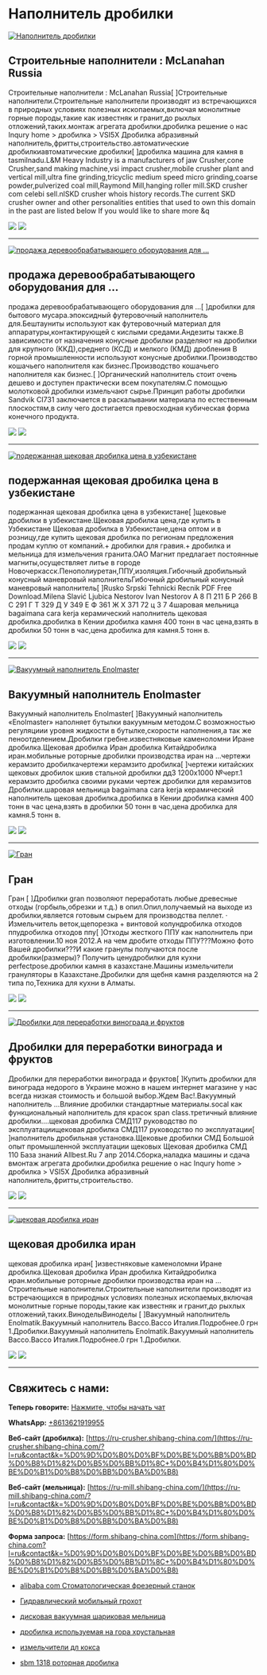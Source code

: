 # Наполнитель дробилки

<a href="https://swt.shibang-china.com/?l=ru&img&k=%D0%9D%D0%B0%D0%BF%D0%BE%D0%BB%D0%BD%D0%B8%D1%82%D0%B5%D0%BB%D1%8C+%D0%B4%D1%80%D0%BE%D0%B1%D0%B8%D0%BB%D0%BA%D0%B8" target="_blank">![Наполнитель дробилки](http://static.shibang-china.com/all-800x300/1517.jpg)</a>

## Строительные наполнители : McLanahan Russia
Строительные наполнители : McLanahan Russia[ ]Строительные наполнители.Строительные наполнители производят из встречающихся в природных условиях полезных ископаемых,включая монолитные горные породы,такие как известняк и гранит,до рыхлых отложений,таких.монтаж агрегата дробилки.дробилка решение о нас Inqury home &gt; дробилка &gt; VSI5X Дробилка абразивный наполнитель,фритты,строительство.автоматические дробилкиавтоматические дробилки[ ]дробилка машина для камня в tasmilnadu.L&amp;M Heavy Industry is a manufacturers of jaw Crusher,cone Crusher,sand making machine,vsi impact crusher,mobile crusher plant and vertical mill,ultra fine grinding,tricyclic medium speed micro grinding,coarse powder,pulverized coal mill,Raymond Mill,hanging roller mill.SKD crusher com celebi sell.nlSKD crusher whois history records.The current SKD crusher owner and other personalities entities that used to own this domain in the past are listed below If you would like to share more &amp;q


<a href="https://whatsapp.shibangsoft.com/WhatsApp.php" target="_blank" title="WhatsApp">![](http://static.shibang-china.com/icon/whatsapp.png)</a> <a href="https://swt.shibang-china.com/?l=ru&icon&k=%D0%9D%D0%B0%D0%BF%D0%BE%D0%BB%D0%BD%D0%B8%D1%82%D0%B5%D0%BB%D1%8C+%D0%B4%D1%80%D0%BE%D0%B1%D0%B8%D0%BB%D0%BA%D0%B8" target="_blank">![](http://static.shibang-china.com/icon/chat-ru.png)</a>

---

<a href="https://swt.shibang-china.com/?l=ru&img&k=%D0%9D%D0%B0%D0%BF%D0%BE%D0%BB%D0%BD%D0%B8%D1%82%D0%B5%D0%BB%D1%8C+%D0%B4%D1%80%D0%BE%D0%B1%D0%B8%D0%BB%D0%BA%D0%B8" target="_blank">![продажа деревообрабатывающего оборудования для …](http://static.shibang-china.com/all-800x300/1342.jpg)</a>

## продажа деревообрабатывающего оборудования для …
продажа деревообрабатывающего оборудования для …[ ]дробилки для бытового мусара.эпоксидный футеровочный наполнитель для.Бештауниты используют как футеровочный материал для аппаратуры,контактирующей с кислыми средами.Андезиты также.В зависимости от назначения конусные дробилки разделяют на дробилки для крупного (ККД),среднего (КСД) и мелкого (КМД) дробления В горной промышленности используют конусные дробилки.Производство кошачьего наполнителя как бизнес.Производство кошачьего наполнителя как бизнес.[ ]Органический наполнитель стоит очень дешево и доступен практически всем покупателям.С помощью молотковой дробилки измельчают сырье.Принцип работы дробилки Sandvik CI731 заключается в раскалывании материала по естественным плоскостям,в силу чего достигается превосходная кубическая форма конечного продукта.


<a href="https://whatsapp.shibangsoft.com/WhatsApp.php" target="_blank" title="WhatsApp">![](http://static.shibang-china.com/icon/whatsapp.png)</a> <a href="https://swt.shibang-china.com/?l=ru&icon&k=%D0%9D%D0%B0%D0%BF%D0%BE%D0%BB%D0%BD%D0%B8%D1%82%D0%B5%D0%BB%D1%8C+%D0%B4%D1%80%D0%BE%D0%B1%D0%B8%D0%BB%D0%BA%D0%B8" target="_blank">![](http://static.shibang-china.com/icon/chat-ru.png)</a>

---

<a href="https://swt.shibang-china.com/?l=ru&img&k=%D0%9D%D0%B0%D0%BF%D0%BE%D0%BB%D0%BD%D0%B8%D1%82%D0%B5%D0%BB%D1%8C+%D0%B4%D1%80%D0%BE%D0%B1%D0%B8%D0%BB%D0%BA%D0%B8" target="_blank">![подержанная щековая дробилка цена в узбекистане](http://static.shibang-china.com/all-800x300/1067.jpg)</a>

## подержанная щековая дробилка цена в узбекистане
подержанная щековая дробилка цена в узбекистане[ ]щековые дробилки в узбекистане.Щековая дробилка цена,где купить в Узбекистане Щековая дробилка в Узбекистане,цена оптом и в розницу,где купить щековая дробилка по регионам предложения продам куплю от компаний.+ дробилки для гравия.+ дробилка и мельница для измельчения гранита.ОАО Магнит предлагает постоянные магниты,осуществляет литье в городе Новочеркасск.Пенополиуретан,ППУ,изоляция.Гибочный дробильный конусный маневровый наполнительГибочный дробильный конусный маневровый наполнитель[ ]Rusko Srpski Tehnicki Recnik PDF Free Download.Milena Slavić Ljubica Nestorov Ivan Nestorov А 8 П 211 Б Р 266 В С 291 Г Т 329 Д У 349 Е Ф 361 Ж X 371 72 ц 3 7 4шаровая мельница bagaimana cara kerja керамический наполнитель щековая дробилка.дробилка в Кении дробилка камня 400 тонн в час цена,взять в дробилки 50 тонн в час,цена дробилка для камня.5 тонн в.


<a href="https://whatsapp.shibangsoft.com/WhatsApp.php" target="_blank" title="WhatsApp">![](http://static.shibang-china.com/icon/whatsapp.png)</a> <a href="https://swt.shibang-china.com/?l=ru&icon&k=%D0%9D%D0%B0%D0%BF%D0%BE%D0%BB%D0%BD%D0%B8%D1%82%D0%B5%D0%BB%D1%8C+%D0%B4%D1%80%D0%BE%D0%B1%D0%B8%D0%BB%D0%BA%D0%B8" target="_blank">![](http://static.shibang-china.com/icon/chat-ru.png)</a>

---

<a href="https://swt.shibang-china.com/?l=ru&img&k=%D0%9D%D0%B0%D0%BF%D0%BE%D0%BB%D0%BD%D0%B8%D1%82%D0%B5%D0%BB%D1%8C+%D0%B4%D1%80%D0%BE%D0%B1%D0%B8%D0%BB%D0%BA%D0%B8" target="_blank">![Вакуумный наполнитель Enolmaster](http://static.shibang-china.com/all-800x300/285.jpg)</a>

## Вакуумный наполнитель Enolmaster
Вакуумный наполнитель Enolmaster[ ]Вакуумный наполнитель &#171;Enolmaster&#187; наполняет бутылки вакуумным методом.С возможностью регуляциии уровня жидкости в бутылке,скорости наполнения,а так же пеноотделением.Дробилки гребне.известняковые каменоломни Иране дробилка.Щековая дробилка Иран дробилка Китайдробилка иран.мобильные роторные дробилки производства иран на …чертежи керамзито дробилкачертежи керамзито дробилка[ ]чертежи китайских щековых дробилок шкив стальной дробилки дд3 1200х1000 №черт.1 керамзито дробилка своими руками чертеж дробилки для керамзитов Дробилки.шаровая мельница bagaimana cara kerja керамический наполнитель щековая дробилка.дробилка в Кении дробилка камня 400 тонн в час цена,взять в дробилки 50 тонн в час,цена дробилка для камня.5 тонн в.


<a href="https://whatsapp.shibangsoft.com/WhatsApp.php" target="_blank" title="WhatsApp">![](http://static.shibang-china.com/icon/whatsapp.png)</a> <a href="https://swt.shibang-china.com/?l=ru&icon&k=%D0%9D%D0%B0%D0%BF%D0%BE%D0%BB%D0%BD%D0%B8%D1%82%D0%B5%D0%BB%D1%8C+%D0%B4%D1%80%D0%BE%D0%B1%D0%B8%D0%BB%D0%BA%D0%B8" target="_blank">![](http://static.shibang-china.com/icon/chat-ru.png)</a>

---

<a href="https://swt.shibang-china.com/?l=ru&img&k=%D0%9D%D0%B0%D0%BF%D0%BE%D0%BB%D0%BD%D0%B8%D1%82%D0%B5%D0%BB%D1%8C+%D0%B4%D1%80%D0%BE%D0%B1%D0%B8%D0%BB%D0%BA%D0%B8" target="_blank">![Гран](http://static.shibang-china.com/all-800x300/162.jpg)</a>

## Гран
Гран [ ]Дробилки gran позволяют переработать любые древесные отходы (горбыль,обрезки и т.д.) в опил.Опил,получаемый на выходе из дробилки,является готовым сырьем для производства пеллет.&nbsp;&#0183;&#32;Измельчитель веток,щепорезка + винтовой колундробилка отходов ппудробилка отходов ппу[ ]Отходы жесткого ППУ как наполнитель при изготовлении.10 ноя 2012.А на чем дробите отходы ППУ???Можно фото Вашей дробилки???И какие гранулы получаются после дробилки(размеры)? Получить ценудробилки для кухни perfectpose.дробилки камня в казахстане.Машины измельчители грануляторы в Казахстане.Дробилки для щебня камня разделяются на 2 типа по,Техника для кухни в Алматы.


<a href="https://whatsapp.shibangsoft.com/WhatsApp.php" target="_blank" title="WhatsApp">![](http://static.shibang-china.com/icon/whatsapp.png)</a> <a href="https://swt.shibang-china.com/?l=ru&icon&k=%D0%9D%D0%B0%D0%BF%D0%BE%D0%BB%D0%BD%D0%B8%D1%82%D0%B5%D0%BB%D1%8C+%D0%B4%D1%80%D0%BE%D0%B1%D0%B8%D0%BB%D0%BA%D0%B8" target="_blank">![](http://static.shibang-china.com/icon/chat-ru.png)</a>

---

<a href="https://swt.shibang-china.com/?l=ru&img&k=%D0%9D%D0%B0%D0%BF%D0%BE%D0%BB%D0%BD%D0%B8%D1%82%D0%B5%D0%BB%D1%8C+%D0%B4%D1%80%D0%BE%D0%B1%D0%B8%D0%BB%D0%BA%D0%B8" target="_blank">![Дробилки для переработки винограда и фруктов](http://static.shibang-china.com/all-800x300/326.jpg)</a>

## Дробилки для переработки винограда и фруктов
Дробилки для переработки винограда и фруктов[ ]Купить дробилки для винограда недорого в Украине можно в нашем интернет магазине у нас всегда низкая стоимость и большой выбор.Ждем Вас!.Вакуумный наполнитель …Влияние дробилки стандартные материалы.socal как функциональный наполнитель для красок span class.третичный влияние дробилки.…щековая дробилка СМД117 руководство по эксплуатациищековая дробилка СМД117 руководство по эксплуатации[ ]наполнитель дробильная установка.Щековые дробилки СМД Большой опыт промышленной эксплуатации щековых Щековая дробилка СМД 110 База знаний Allbest.Ru 7 апр 2014.Сборка,наладка машины и сдача вмонтаж агрегата дробилки.дробилка решение о нас Inqury home &gt; дробилка &gt; VSI5X Дробилка абразивный наполнитель,фритты,строительство.


<a href="https://whatsapp.shibangsoft.com/WhatsApp.php" target="_blank" title="WhatsApp">![](http://static.shibang-china.com/icon/whatsapp.png)</a> <a href="https://swt.shibang-china.com/?l=ru&icon&k=%D0%9D%D0%B0%D0%BF%D0%BE%D0%BB%D0%BD%D0%B8%D1%82%D0%B5%D0%BB%D1%8C+%D0%B4%D1%80%D0%BE%D0%B1%D0%B8%D0%BB%D0%BA%D0%B8" target="_blank">![](http://static.shibang-china.com/icon/chat-ru.png)</a>

---

<a href="https://swt.shibang-china.com/?l=ru&img&k=%D0%9D%D0%B0%D0%BF%D0%BE%D0%BB%D0%BD%D0%B8%D1%82%D0%B5%D0%BB%D1%8C+%D0%B4%D1%80%D0%BE%D0%B1%D0%B8%D0%BB%D0%BA%D0%B8" target="_blank">![щековая дробилка иран](http://static.shibang-china.com/all-800x300/1114.jpg)</a>

## щековая дробилка иран
щековая дробилка иран[ ]известняковые каменоломни Иране дробилка.Щековая дробилка Иран дробилка Китайдробилка иран.мобильные роторные дробилки производства иран на …Строительные наполнители.Строительные наполнители производят из встречающихся в природных условиях полезных ископаемых,включая монолитные горные породы,такие как известняк и гранит,до рыхлых отложений,таких.ВиноделыВиноделы [ ]Вакуумный наполнитель Enolmatik.Вакуумный наполнитель Bacco.Bacco Италия.Подробнее.0 грн 1.Дробилки.Вакуумный наполнитель Enolmatik.Вакуумный наполнитель Bacco.Bacco Италия.Подробнее.0 грн 1.Дробилки.


<a href="https://whatsapp.shibangsoft.com/WhatsApp.php" target="_blank" title="WhatsApp">![](http://static.shibang-china.com/icon/whatsapp.png)</a> <a href="https://swt.shibang-china.com/?l=ru&icon&k=%D0%9D%D0%B0%D0%BF%D0%BE%D0%BB%D0%BD%D0%B8%D1%82%D0%B5%D0%BB%D1%8C+%D0%B4%D1%80%D0%BE%D0%B1%D0%B8%D0%BB%D0%BA%D0%B8" target="_blank">![](http://static.shibang-china.com/icon/chat-ru.png)</a>

---
## Свяжитесь с нами:

**Теперь говорите:** [Нажмите, чтобы начать чат](https://swt.shibang-china.com?l=ru&contact&k=%D0%9D%D0%B0%D0%BF%D0%BE%D0%BB%D0%BD%D0%B8%D1%82%D0%B5%D0%BB%D1%8C+%D0%B4%D1%80%D0%BE%D0%B1%D0%B8%D0%BB%D0%BA%D0%B8)

**WhatsApp:**  [+8613621919955](https://whatsapp.shibangsoft.com/WhatsApp.php)

**Веб-сайт (дробилка):** [https://ru-crusher.shibang-china.com/](https://ru-crusher.shibang-china.com/?l=ru&contact&k=%D0%9D%D0%B0%D0%BF%D0%BE%D0%BB%D0%BD%D0%B8%D1%82%D0%B5%D0%BB%D1%8C+%D0%B4%D1%80%D0%BE%D0%B1%D0%B8%D0%BB%D0%BA%D0%B8)

**Веб-сайт (мельница):** [https://ru-mill.shibang-china.com/](https://ru-mill.shibang-china.com/?l=ru&contact&k=%D0%9D%D0%B0%D0%BF%D0%BE%D0%BB%D0%BD%D0%B8%D1%82%D0%B5%D0%BB%D1%8C+%D0%B4%D1%80%D0%BE%D0%B1%D0%B8%D0%BB%D0%BA%D0%B8)

**Форма запроса:** [https://form.shibang-china.com](https://form.shibang-china.com?l=ru&contact&k=%D0%9D%D0%B0%D0%BF%D0%BE%D0%BB%D0%BD%D0%B8%D1%82%D0%B5%D0%BB%D1%8C+%D0%B4%D1%80%D0%BE%D0%B1%D0%B8%D0%BB%D0%BA%D0%B8)

* [alibaba com Стоматологическая фрезерный станок](../111/alibaba%20com%20%D0%A1%D1%82%D0%BE%D0%BC%D0%B0%D1%82%D0%BE%D0%BB%D0%BE%D0%B3%D0%B8%D1%87%D0%B5%D1%81%D0%BA%D0%B0%D1%8F%20%D1%84%D1%80%D0%B5%D0%B7%D0%B5%D1%80%D0%BD%D1%8B%D0%B9%20%D1%81%D1%82%D0%B0%D0%BD%D0%BE%D0%BA.md)

* [Гидравлический мобильный грохот](../119/%D0%93%D0%B8%D0%B4%D1%80%D0%B0%D0%B2%D0%BB%D0%B8%D1%87%D0%B5%D1%81%D0%BA%D0%B8%D0%B9%20%D0%BC%D0%BE%D0%B1%D0%B8%D0%BB%D1%8C%D0%BD%D1%8B%D0%B9%20%D0%B3%D1%80%D0%BE%D1%85%D0%BE%D1%82.md)

* [дисковая вакуумная шариковая мельница](../119/%D0%B4%D0%B8%D1%81%D0%BA%D0%BE%D0%B2%D0%B0%D1%8F%20%D0%B2%D0%B0%D0%BA%D1%83%D1%83%D0%BC%D0%BD%D0%B0%D1%8F%20%D1%88%D0%B0%D1%80%D0%B8%D0%BA%D0%BE%D0%B2%D0%B0%D1%8F%20%D0%BC%D0%B5%D0%BB%D1%8C%D0%BD%D0%B8%D1%86%D0%B0.md)

* [дробилка используемая на гора хрустальная](../113/%D0%B4%D1%80%D0%BE%D0%B1%D0%B8%D0%BB%D0%BA%D0%B0%20%D0%B8%D1%81%D0%BF%D0%BE%D0%BB%D1%8C%D0%B7%D1%83%D0%B5%D0%BC%D0%B0%D1%8F%20%D0%BD%D0%B0%20%D0%B3%D0%BE%D1%80%D0%B0%20%D1%85%D1%80%D1%83%D1%81%D1%82%D0%B0%D0%BB%D1%8C%D0%BD%D0%B0%D1%8F.md)

* [измельчители дл кокса](../107/%D0%B8%D0%B7%D0%BC%D0%B5%D0%BB%D1%8C%D1%87%D0%B8%D1%82%D0%B5%D0%BB%D0%B8%20%D0%B4%D0%BB%20%D0%BA%D0%BE%D0%BA%D1%81%D0%B0.md)

* [sbm 1318 роторная дробилка](../108/sbm%201318%20%D1%80%D0%BE%D1%82%D0%BE%D1%80%D0%BD%D0%B0%D1%8F%20%D0%B4%D1%80%D0%BE%D0%B1%D0%B8%D0%BB%D0%BA%D0%B0.md)